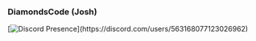 ### DiamondsCode (Josh)
[![Discord Presence](https://lanyard-profile-readme.vercel.app/api/563168077123026962?theme=light&bg=809ecf&animated=false&hideDiscrim=true&borderRadius=30px&idleMessage=Probably%20doing%20something%20else...)](https://discord.com/users/563168077123026962)
